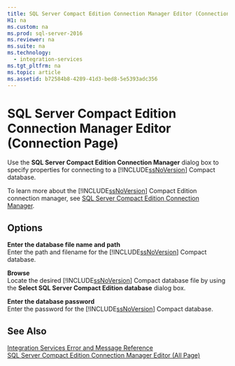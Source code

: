 ```yaml
---
title: SQL Server Compact Edition Connection Manager Editor (Connection Page)
H1: na
ms.custom: na
ms.prod: sql-server-2016
ms.reviewer: na
ms.suite: na
ms.technology: 
  - integration-services
ms.tgt_pltfrm: na
ms.topic: article
ms.assetid: b72584b8-4289-41d3-bed8-5e5393adc356
---
```

# SQL Server Compact Edition Connection Manager Editor (Connection Page)
  Use the **SQL Server Compact Edition Connection Manager** dialog box to specify properties for connecting to a [!INCLUDE[ssNoVersion](../../Topics/TopicNameContainA/includes/ssNoVersion_md.md)] Compact database.  
  
 To learn more about the [!INCLUDE[ssNoVersion](../../Topics/TopicNameContainA/includes/ssNoVersion_md.md)] Compact Edition connection manager, see [SQL Server Compact Edition Connection Manager](../../Topics/TopicNameNotContainA/SQL-Server-Compact-Edition-Connection-Manager.md).  
  
## Options  
 **Enter the database file name and path**  
 Enter the path and filename for the [!INCLUDE[ssNoVersion](../../Topics/TopicNameContainA/includes/ssNoVersion_md.md)] Compact database.  
  
 **Browse**  
 Locate the desired [!INCLUDE[ssNoVersion](../../Topics/TopicNameContainA/includes/ssNoVersion_md.md)] Compact database file by using the **Select SQL Server Compact Edition database** dialog box.  
  
 **Enter the database password**  
 Enter the password for the [!INCLUDE[ssNoVersion](../../Topics/TopicNameContainA/includes/ssNoVersion_md.md)] Compact database.  
  
## See Also  
 [Integration Services Error and Message Reference](../../Topics/TopicNameNotContainA/Integration-Services-Error-and-Message-Reference.md)   
 [SQL Server Compact Edition Connection Manager Editor &#40;All Page&#41;](../../Topics/TopicNameNotContainA/SQL-Server-Compact-Edition-Connection-Manager-Editor--All-Page-.md)  
  
  